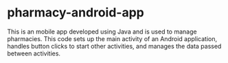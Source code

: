 # pharmacy-android-app

This is an mobile app developed using Java and is used to manage pharmacies.  This code sets up the main activity of an Android application, handles button clicks to start other activities, and manages the data passed between activities.
